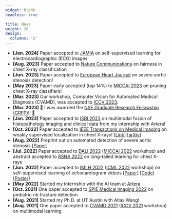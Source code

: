 ```yaml
---
widget: blank
headless: true

title: News
weight: 20
design:
  columns: '2'
---
```


* <b>[Jan. 2024]</b> Paper accepted to [JAMIA](https://academic.oup.com/jamia) on self-supervised learning for electrocardiographic (ECG) images
* <b>[Aug. 2023]</b> Paper accepted to [Nature Communications](https://www.nature.com/ncomms/) on fairness in chest X-ray classification
* <b>[Jun. 2023]</b> Paper accepted to [European Heart Journal](https://academic.oup.com/eurheartj) on severe aortic stenosis detection!
* <b>[May 2023]</b> Paper early accepted (top 14%) to [MICCAI 2023](https://conferences.miccai.org/2023/en/) on pruning chest X-ray classifiers!
* <b>[Mar. 2023]</b> Our workshop, Computer Vision for Automated Medical Diagnosis (CVAMD), was accepted to [ICCV 2023](https://iccv2023.thecvf.com/).
* <b>[Mar. 2023]</b> :tada: I was awarded the [NSF Graduate Research Fellowship (GRFP)](https://www.nsfgrfp.org/)!! :tada:
* <b>[Jan. 2023]</b> Paper accepted to [ISBI 2023](http://2023.biomedicalimaging.org/en/) on multimodal fusion of histopathology imaging and clinical data from my internship with Artera!
* <b>[Oct. 2022]</b> Paper accepted to [IEEE Transactions on Medical Imaging](https://www.embs.org/tmi/) on weakly supervised localization in chest X-rays! [[Link](https://ieeexplore.ieee.org/document/9930800)] [[arXiv](https://arxiv.org/abs/2207.04394)]
* <b>[Aug. 2022]</b> Preprint out on automated detection of severe aortic stenosis [[Paper](https://www.medrxiv.org/content/10.1101/2022.08.30.22279413v1)]
* <b>[Jul. 2022]</b> Paper accepted to [DALI 2022](https://dali-miccai.github.io/) ([MICCAI 2022](https://conferences.miccai.org/2022/en/) workshop) and abstract accepted to [RSNA 2022](https://www.rsna.org/annual-meeting) on long-tailed learning for chest X-rays
* <b>[Jun. 2022]</b> Paper accepted to [IMLH 2022](https://sites.google.com/view/imlh2022/home?authuser=0) ([ICML 2022](https://icml.cc/) workshop) on self-supervised learning of echocardiogram videos [[Paper](https://arxiv.org/abs/2207.11581)] [[Code](https://github.com/cards-yale/echo-ssl-aortic-stenosis)] [[Poster](/media/imlh_2022_poster.pdf)]
* <b>[May 2022]</b> Started my internship with the AI team at [Artera](https://artera.ai/)
* <b>[Oct. 2021]</b> One paper accepted to [SPIE Medical Imaging 2022](https://spie.org/MI22/conferencedetails/computer-aided-diagnosis?enableBackToBrowse=true) on pediatric rib fracture detection
* <b>[Aug. 2021]</b> Started my Ph.D. at UT Austin with Atlas Wang!
* <b>[Aug. 2021]</b> One paper accepted to [CVAMD 2021](https://sites.google.com/view/CVAMD2021/) ([ICCV 2021](http://iccv2021.thecvf.com/home) workshop) on multimodal learning
